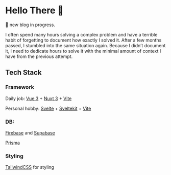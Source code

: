 # Hello There 👋

🚧 new blog in progress. 

I often spend many hours solving a complex problem and have a terrible habit of forgetting to document how exactly I solved it. After a few months passed, I stumbled into the same situation again. Because I didn’t document it, I need to dedicate hours to solve it with the minimal amount of context I have from the previous attempt.

## Tech Stack

### Framework
Daily job: [Vue 3](https://vuejs.org) + [Nuxt 3](https://nuxt.com) + [Vite](https://vitejs.dev) 

Personal hobby: [Svelte](https://svelte.dev) + [Sveltekit](https://kit.svelte.dev) + [Vite](https://vitejs.dev)

### DB:

[Firebase](https://firebase.google.com) and [Supabase](https://supabase.com)

[Prisma](https://prisma.io)

### Styling

[TailwindCSS](https://tailwindcss.com) for styling


